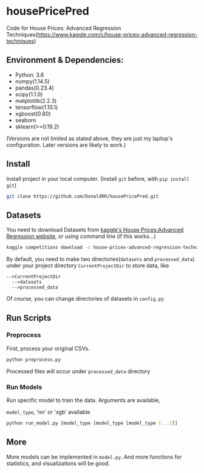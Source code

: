 # housePricePred

Code for House Prices: Advanced Regression Techniques(https://www.kaggle.com/c/house-prices-advanced-regression-techniques)

## Environment & Dependencies:

* Python: 3.6
* numpy(1.14.5)
* pandas(0.23.4)
* scipy(1.1.0)
* matplotlib(2.2.3)
* tensorflow(1.10.1)
* xgboost(0.80)
* seaborn
* sklearn(>=0.19.2)

(Versions are not limited as stated above, they are just my laptop's configuration. Later versions are likely to work.)

## Install
Install project in your local computer. (Install `git` before, with `pip install git`)
```Bash
git clone https://github.com/DonaldRR/housePricePred.git
```


## Datasets
You need to download Datasets from [kaggle's House Prices:Advanced Regression website](https://www.kaggle.com/c/house-prices-advanced-regression-techniques/data),
or using command line (if this works...)
```Bash
kaggle competitions download -c house-prices-advanced-regression-techniques
```

By default, you need to make two directories(`datasets` and `processed_data`) under your project directory `CurrentProjectDir` to store data, like
```
-->CurrentProjectDir
  -->datasets
  -->processed_data
```

Of course, you can change directories of datasets in `config.py`

## Run Scripts

### Preprocess
First, process your original CSVs.
```Bash
python preprocess.py
```
Processed files will occur under `processed_data` directory

### Run Models
Run specific model to train the data.
Arguments are available,

`model_type`,  'nn' or 'xgb' available

```Bash
python run_model.py [model_type [model_type [model_type [...]]]
```

## More

More models can be implemented in `model.py`. And more functions for statistics, and visualizations will be good.
